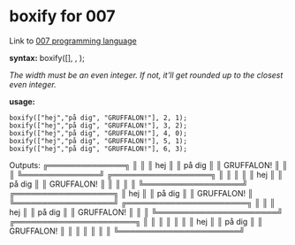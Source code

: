 # boxify for 007

Link to [007 programming language](https://github.com/masak/007)

**syntax:**
boxify([<array-of-string>], <width-on-sides>, <horizontal-white-lines-before-and-after>);

*The width must be an even integer. If not, it'll get rounded up to the closest even integer.*

**usage:**

```
boxify(["hej","på dig", "GRUFFALON!"], 2, 1);
boxify(["hej","på dig", "GRUFFALON!"], 3, 2);
boxify(["hej","på dig", "GRUFFALON!"], 4, 0);
boxify(["hej","på dig", "GRUFFALON!"], 5, 1);
boxify(["hej","på dig", "GRUFFALON!"], 6, 3);
```

Outputs:
╔══════════════╗
║              ║
║  hej         ║
║  på dig      ║
║  GRUFFALON!  ║
║              ║
╚══════════════╝
╔══════════════════╗
║                  ║
║                  ║
║    hej           ║
║    på dig        ║
║    GRUFFALON!    ║
║                  ║
║                  ║
╚══════════════════╝
╔══════════════════╗
║    hej           ║
║    på dig        ║
║    GRUFFALON!    ║
╚══════════════════╝
╔══════════════════════╗
║                      ║
║      hej             ║
║      på dig          ║
║      GRUFFALON!      ║
║                      ║
╚══════════════════════╝
╔══════════════════════╗
║                      ║
║                      ║
║                      ║
║      hej             ║
║      på dig          ║
║      GRUFFALON!      ║
║                      ║
║                      ║
║                      ║
╚══════════════════════╝
